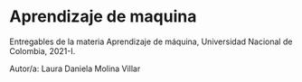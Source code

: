 # Aprendizaje de maquina

Entregables de la materia Aprendizaje de máquina, Universidad Nacional de Colombia, 2021-I.

Autor/a: Laura Daniela Molina Villar

